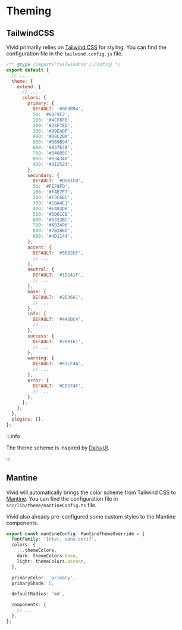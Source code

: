 # Theming

## TailwindCSS

Vivid primarily relies on [Tailwind CSS](https://tailwindcss.com/) for styling. You can find the configuration file in the `tailwind.config.js` file.

```js title="tailwind.config.js"
/** @type {import('tailwindcss').Config} */
export default {
  // ...
  theme: {
    extend: {
      // ...
      colors: {
        primary: {
          DEFAULT: '#069B94',
          50: '#60F9F2',
          100: '#4CF8F0',
          200: '#25F7ED',
          300: '#09EADF',
          400: '#08C2BA',
          500: '#069B94',
          600: '#057E78',
          700: '#04605C',
          800: '#034340',
          900: '#012523',
        },
        secondary: {
          DEFAULT: '#DD61CB',
          50: '#FEF8FD',
          100: '#FAE7F7',
          200: '#F3C6EC',
          300: '#EBA4E1',
          400: '#E483D6',
          500: '#DD61CB',
          600: '#D333BC',
          700: '#A92496',
          800: '#7B1B6D',
          900: '#4D1144',
        },
        accent: {
          DEFAULT: '#56B2EF',
          // ...
        },
        neutral: {
          DEFAULT: '#1D141F',
          // ...
        },
        base: {
          DEFAULT: '#2E3661',
          // ...
        },
        info: {
          DEFAULT: '#4A6BC4',
          // ...
        },
        success: {
          DEFAULT: '#20B161',
          // ...
        },
        warning: {
          DEFAULT: '#F7CF4A',
          // ...
        },
        error: {
          DEFAULT: '#E8574F',
          // ...
        },
      },
    },
  },
  plugins: [],
};
```

:::info

The theme scheme is inspired by [DaisyUI](https://daisyui.com/).

:::

## Mantine

Vivid will automatically brings the color scheme from Tailwind CSS to [Mantine](https://mantine.dev/). You can find the configuration file in `src/lib/theme/mantineConfig.ts` file.

Vivid also already pre-configured some custom styles to the Mantine components.

```ts title="src/lib/theme/mantineConfig.ts"
export const mantineConfig: MantineThemeOverride = {
  fontFamily: 'Inter, sans-serif',
  colors: {
    ...themeColors,
    dark: themeColors.base,
    light: themeColors.accent,
  },

  primaryColor: 'primary',
  primaryShade: 5,

  defaultRadius: 'md',

  components: {
    // ...
  },
};
```
